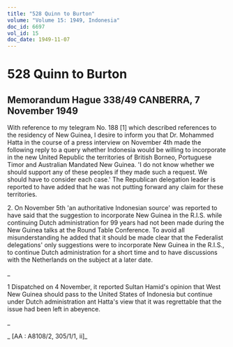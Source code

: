 ```yaml
---
title: "528 Quinn to Burton"
volume: "Volume 15: 1949, Indonesia"
doc_id: 6697
vol_id: 15
doc_date: 1949-11-07
---
```


# 528 Quinn to Burton

## Memorandum Hague 338/49 CANBERRA, 7 November 1949

With reference to my telegram No. 188 [1] which described references to the residency of New Guinea, I desire to inform you that Dr. Mohammed Hatta in the course of a press interview on November 4th made the following reply to a query whether Indonesia would be willing to incorporate in the new United Republic the territories of British Borneo, Portuguese Timor and Australian Mandated New Guinea. 'I do not know whether we should support any of these peoples if they made such a request. We should have to consider each case.' The Republican delegation leader is reported to have added that he was not putting forward any claim for these territories.

2\. On November 5th 'an authoritative Indonesian source' was reported to have said that the suggestion to incorporate New Guinea in the R.I.S. while continuing Dutch administration for 99 years had not been made during the New Guinea talks at the Round Table Conference. To avoid all misunderstanding he added that it should be made clear that the Federalist delegations' only suggestions were to incorporate New Guinea in the R.I.S., to continue Dutch administration for a short time and to have discussions with the Netherlands on the subject at a later date.

_

1 Dispatched on 4 November, it reported Sultan Hamid's opinion that West New Guinea should pass to the United States of Indonesia but continue under Dutch administration ant Hatta's view that it was regrettable that the issue had been left in abeyence.

_

_ [AA : A8108/2, 305/1/1, ii]_
